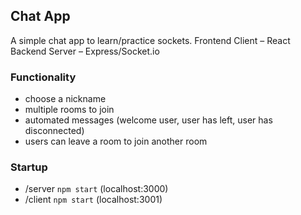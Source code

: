 ## Chat App

A simple chat app to learn/practice sockets.
Frontend Client – React
Backend Server – Express/Socket.io

### Functionality

- choose a nickname
- multiple rooms to join
- automated messages (welcome user, user has left, user has disconnected)
- users can leave a room to join another room

### Startup

- /server `npm start` (localhost:3000)
- /client `npm start` (localhost:3001)
